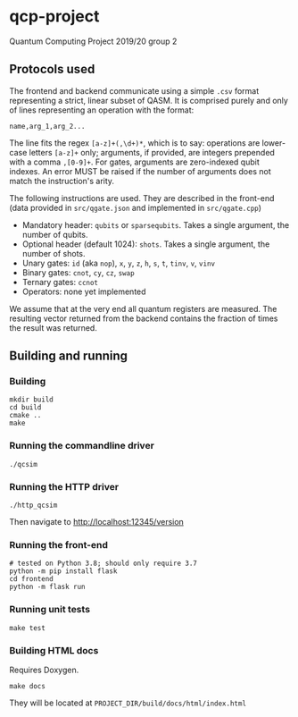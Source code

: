 # qcp-project
Quantum Computing Project 2019/20 group 2

## Protocols used

The frontend and backend communicate using a simple `.csv` format representing a strict, linear subset of QASM. It is comprised purely and only of lines representing an operation with the format:

    name,arg_1,arg_2...

The line fits the regex `[a-z]+(,\d+)*`, which is to say: operations are lower-case letters `[a-z]+` only; arguments, if provided, are integers prepended with a comma `,[0-9]+`. For gates, arguments are zero-indexed qubit indexes. An error MUST be raised if the number of arguments does not match the instruction's arity.

The following instructions are used. They are described in the front-end (data provided in `src/qgate.json` and implemented in `src/qgate.cpp`)

  - Mandatory header: `qubits` or `sparsequbits`. Takes a single argument, the number of qubits.
  - Optional header (default 1024): `shots`. Takes a single argument, the number of shots.
  - Unary gates: `id` (aka `nop`), `x`, `y`, `z`, `h`, `s`, `t`, `tinv`, `v`, `vinv`
  - Binary gates: `cnot`, `cy`, `cz`, `swap`
  - Ternary gates: `ccnot`
  - Operators: none yet implemented

We assume that at the very end all quantum registers are measured. The resulting vector returned from the backend contains the fraction of times the result was returned.

## Building and running

### Building

```
mkdir build
cd build
cmake ..
make
```

### Running the commandline driver
```
./qcsim
```

### Running the HTTP driver
```
./http_qcsim
```
Then navigate to <http://localhost:12345/version>

### Running the front-end

```
# tested on Python 3.8; should only require 3.7
python -m pip install flask
cd frontend
python -m flask run
```

### Running unit tests

```
make test
```

### Building HTML docs

Requires Doxygen.

```
make docs
```

They will be located at `PROJECT_DIR/build/docs/html/index.html`
